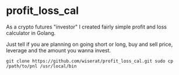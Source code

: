 # profit_loss_cal
As a crypto futures "investor" I created fairly simple profit and loss calculator in Golang.

Just tell if you are planning on going short or long, buy and sell price, leverage and the amount you wanna invest.

`
git clone https://github.com/wiserat/profit_loss_cal.git
sudo cp /path/to/pnl /usr/local/bin
`
